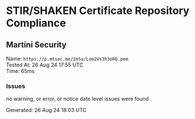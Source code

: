 # STIR/SHAKEN Certificate Repository Compliance

## Martini Security

Name: `https://p.mtsec.me/2e5a/Lom2Vs3h3oRQ.pem`\
Tested At: 26 Aug 24 17:55 UTC\
Time: 65ms

### Issues

no warning, or error, or notice date level issues were found

Generated: 26 Aug 24 18:03 UTC